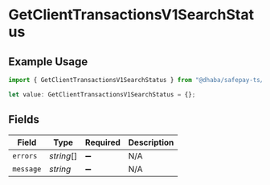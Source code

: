# GetClientTransactionsV1SearchStatus

## Example Usage

```typescript
import { GetClientTransactionsV1SearchStatus } from "@dhaba/safepay-ts/models/operations";

let value: GetClientTransactionsV1SearchStatus = {};
```

## Fields

| Field              | Type               | Required           | Description        |
| ------------------ | ------------------ | ------------------ | ------------------ |
| `errors`           | *string*[]         | :heavy_minus_sign: | N/A                |
| `message`          | *string*           | :heavy_minus_sign: | N/A                |